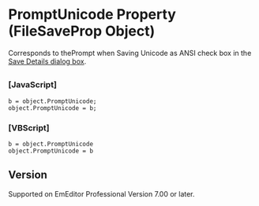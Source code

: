 # PromptUnicode Property (FileSaveProp Object)

Corresponds to thePrompt
when Saving Unicode as ANSI check box in the [Save Details dialog box](../../dlg/properties/file/save_details/index).

## 

### \[JavaScript\]

```
b = object.PromptUnicode;
object.PromptUnicode = b;
```

### \[VBScript\]

```
b = object.PromptUnicode
object.PromptUnicode = b
```

## Version

Supported on EmEditor Professional Version 7.00 or later.

